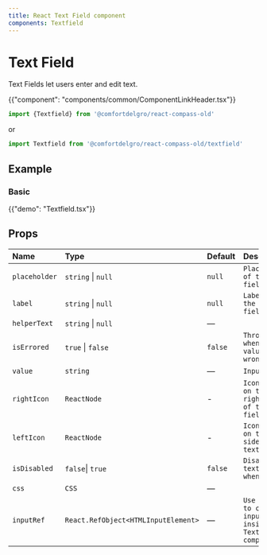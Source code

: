```yaml
---
title: React Text Field component
components: Textfield
---
```


# Text Field

<p class="description">Text Fields let users enter and edit text.</p>

{{"component": "components/common/ComponentLinkHeader.tsx"}}

```jsx
import {Textfield} from '@comfortdelgro/react-compass-old'
```

or

```jsx
import Textfield from '@comfortdelgro/react-compass-old/textfield'
```

## Example

### Basic

{{"demo": "Textfield.tsx"}}

## Props

| Name          | Type                                | Default | Description                                                  |
| :------------ | :---------------------------------- | :------ | :----------------------------------------------------------- |
| `placeholder` | `string` \| `null`                  | `null`  | `Placeholder of the text field`                              |
| `label`       | `string` \| `null`                  | `null`  | `Label of the text field`                                    |
| `helperText`  | `string` \| `null`                  | —       |                                                              |
| `isErrored`   | `true` \| `false`                   | `false` | `Throw error when input value is wrong`                      |
| `value`       | `string`                            | —       | `Input value`                                                |
| `rightIcon`   | `ReactNode`                         | -       | `Icon placed on the right side of the text field`            |
| `leftIcon`    | `ReactNode`                         | -       | `Icon placed on the left side of the text field`             |
| `isDisabled`  | `false`\| `true`                    | `false` | `Disable the text field when true`                           |
| `css `        | `CSS`                               | —       |                                                              |
| `inputRef `   | `React.RefObject<HTMLInputElement>` | —       | `Use useRef to control input tag inside TextField component` |
